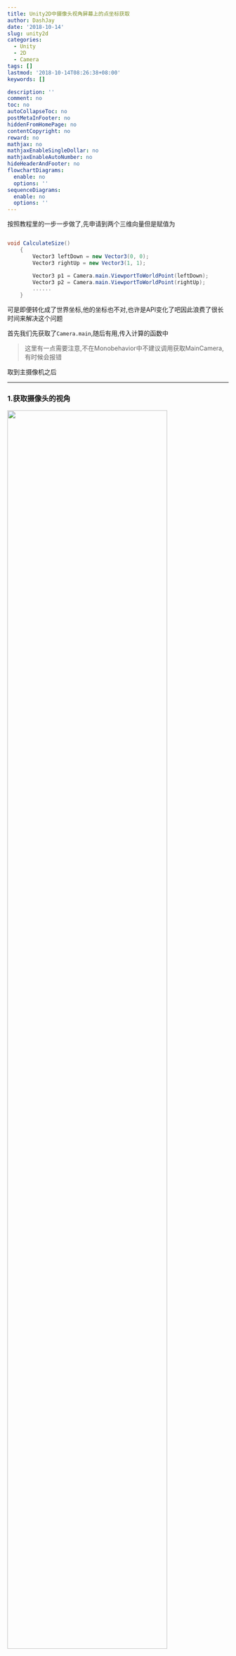 ```yaml
---
title: Unity2D中摄像头视角屏幕上的点坐标获取
author: DashJay
date: '2018-10-14'
slug: unity2d
categories:
  - Unity
  - 2D
  - Camera
tags: []
lastmod: '2018-10-14T08:26:38+08:00'
keywords: []

description: ''
comment: no
toc: no
autoCollapseToc: no
postMetaInFooter: no
hiddenFromHomePage: no
contentCopyright: no
reward: no
mathjax: no
mathjaxEnableSingleDollar: no
mathjaxEnableAutoNumber: no
hideHeaderAndFooter: no
flowchartDiagrams:
  enable: no
  options: ''
sequenceDiagrams:
  enable: no
  options: ''
---
```


<!--more-->
按照教程里的一步一步做了,先申请到两个三维向量但是赋值为
```C#

void CalculateSize()
    {
        Vector3 leftDown = new Vector3(0, 0);
        Vector3 rightUp = new Vector3(1, 1);

        Vector3 p1 = Camera.main.ViewportToWorldPoint(leftDown);
        Vector3 p2 = Camera.main.ViewportToWorldPoint(rightUp);
        ......
    }

```
可是即便转化成了世界坐标,他的坐标也不对,也许是API变化了吧因此浪费了很长时间来解决这个问题

首先我们先获取了`Camera.main`,随后有用,传入计算的函数中

> 这里有一点需要注意,不在Monobehavior中不建议调用获取MainCamera,有时候会报错

取到主摄像机之后
- - - -
### 1.获取摄像头的视角
<img src="/post/2018-10-14-unity2d_files/屏幕快照 2018-10-14 08.41.07.png" alt="" width="85%"/>

由于只用到视角的一半

`var halfFov = MainCamera.fieldOfView * 0.5f * Mathf.Deg2Rad;`

### 2.获取摄像头的aspect

`var aspect = MainCamera.aspect;`

`public float aspect;`
### Description
>The aspect ratio (width divided by height).

>By default the aspect ratio is automatically calculated from the screen's aspect ratio, even if the camera is not rendering to full area. If you modify the aspect ratio of the camera, the value will stay until you call camera.ResetAspect(); which resets the aspect to the screen's aspect ratio.

### 3.计算地图半宽和半高

```
var height = MainCamera.transform.position.z * Mathf.Tan(halfFov);
var width = height * aspect;
```
<img src="/post/2018-10-14-unity2d_files/1.png" alt="" width="99%"/>
<center>画个图让你们理解一下</center>

### 4.计算左下角和右上角的点坐标

```C#

        var LeftDown = MainCamera.transform.position - MainCamera.transform.right * width;
        LeftDown -= MainCamera.transform.up * height;
        LeftDown += MainCamera.transform.forward * MainCamera.transform.position.z;

        var RightUp = MainCamera.transform.position + MainCamera.transform.right * width;
        RightUp += MainCamera.transform.up * height;
        RightUp += MainCamera.transform.forward * MainCamera.transform.position.z;
        
```

以上就是繁琐的加加减减了

